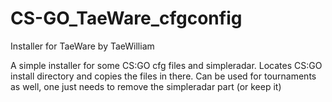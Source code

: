 # CS-GO_TaeWare_cfgconfig
Installer for TaeWare by TaeWilliam

A simple installer for some CS:GO cfg files and simpleradar. Locates CS:GO install directory and copies the files in there. Can be used for tournaments as well, one just needs to remove the simpleradar part (or keep it)

